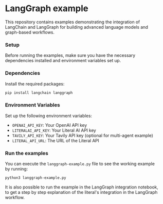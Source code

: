 # LangGraph example

This repository contains examples demonstrating the integration of LangChain and LangGraph for building advanced language models and graph-based workflows.

### Setup

Before running the examples, make sure you have the necessary dependencies installed and environment variables set up.

### Dependencies

Install the required packages:

```bash
pip install langchain langgraph
```

### Environment Variables

Set up the following environment variables:

- `OPENAI_API_KEY`: Your OpenAI API key
- `LITERALAI_API_KEY`: Your Literal AI API key
- `TAVILY_API_KEY`: Your Tavily API key (optional for multi-agent example)
- `LITERAL_API_URL`: The URL of the Literal API


### Run the examples

You can execute the `langgraph-example.py` file to see the working example by running:

```bash
python3 langgraph-example.py
```

It is also possible to run the example in the LangGraph integration notebook, to get a step by step explanation of the literal's integration in the LangGraph workflow.